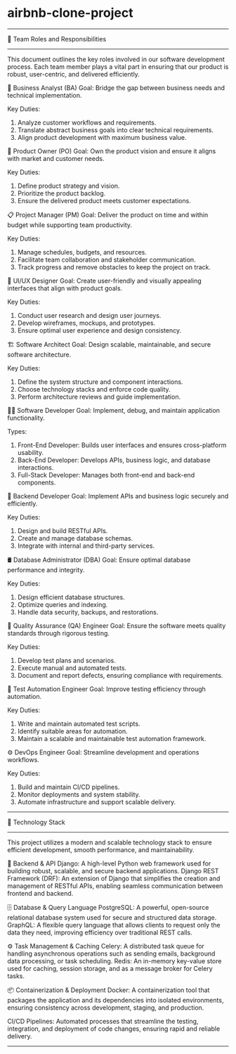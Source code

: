 # airbnb-clone-project

___________________________________________________________________________________________________________________________________________
📘 Team Roles and Responsibilities
___________________________________________________________________________________________________________________________________________
This document outlines the key roles involved in our software development process. Each team member plays a vital part in ensuring that our product is robust, user-centric, and delivered efficiently.

🧠 Business Analyst (BA)
Goal: Bridge the gap between business needs and technical implementation.

Key Duties:
1. Analyze customer workflows and requirements.
2. Translate abstract business goals into clear technical requirements.
3. Align product development with maximum business value.

🎯 Product Owner (PO)
Goal: Own the product vision and ensure it aligns with market and customer needs.

Key Duties:
1. Define product strategy and vision.
2. Prioritize the product backlog.
3. Ensure the delivered product meets customer expectations.

📋 Project Manager (PM)
Goal: Deliver the product on time and within budget while supporting team productivity.

Key Duties:
1. Manage schedules, budgets, and resources.
2. Facilitate team collaboration and stakeholder communication.
3. Track progress and remove obstacles to keep the project on track.

🎨 UI/UX Designer
Goal: Create user-friendly and visually appealing interfaces that align with product goals.

Key Duties:
1. Conduct user research and design user journeys.
2. Develop wireframes, mockups, and prototypes.
3. Ensure optimal user experience and design consistency.

🏗️ Software Architect
Goal: Design scalable, maintainable, and secure software architecture.

Key Duties:
1. Define the system structure and component interactions.
2. Choose technology stacks and enforce code quality.
3. Perform architecture reviews and guide implementation.

🧑‍💻 Software Developer
Goal: Implement, debug, and maintain application functionality.

Types:
1. Front-End Developer: Builds user interfaces and ensures cross-platform usability.
2. Back-End Developer: Develops APIs, business logic, and database interactions.
3. Full-Stack Developer: Manages both front-end and back-end components.

🧰 Backend Developer
Goal: Implement APIs and business logic securely and efficiently.

Key Duties:
1. Design and build RESTful APIs.
2. Create and manage database schemas.
3. Integrate with internal and third-party services.

🛢️ Database Administrator (DBA)
Goal: Ensure optimal database performance and integrity.

Key Duties:
1. Design efficient database structures.
2. Optimize queries and indexing.
3. Handle data security, backups, and restorations.

🚦 Quality Assurance (QA) Engineer
Goal: Ensure the software meets quality standards through rigorous testing.

Key Duties:
1. Develop test plans and scenarios.
2. Execute manual and automated tests.
3. Document and report defects, ensuring compliance with requirements.

🤖 Test Automation Engineer
Goal: Improve testing efficiency through automation.

Key Duties:
1. Write and maintain automated test scripts.
2. Identify suitable areas for automation.
3. Maintain a scalable and maintainable test automation framework.

⚙️ DevOps Engineer
Goal: Streamline development and operations workflows.

Key Duties:
1. Build and maintain CI/CD pipelines.
2. Monitor deployments and system stability.
3. Automate infrastructure and support scalable delivery.

______________________________________________________________________________________________________________________________________
🚀 Technology Stack
______________________________________________________________________________________________________________________________________
This project utilizes a modern and scalable technology stack to ensure efficient development, smooth performance, and maintainability.

🔧 Backend & API
Django: A high-level Python web framework used for building robust, scalable, and secure backend applications.
Django REST Framework (DRF): An extension of Django that simplifies the creation and management of RESTful APIs, enabling seamless communication between frontend and backend.

🗄️ Database & Query Language
PostgreSQL: A powerful, open-source relational database system used for secure and structured data storage.
GraphQL: A flexible query language that allows clients to request only the data they need, improving efficiency over traditional REST calls.

⚙️ Task Management & Caching
Celery: A distributed task queue for handling asynchronous operations such as sending emails, background data processing, or task scheduling.
Redis: An in-memory key-value store used for caching, session storage, and as a message broker for Celery tasks.

📦 Containerization & Deployment
Docker: A containerization tool that packages the application and its dependencies into isolated environments, ensuring consistency across development, staging, and production.

CI/CD Pipelines: Automated processes that streamline the testing, integration, and deployment of code changes, ensuring rapid and reliable delivery.

___________________________________________________________________________________________________________________________________________